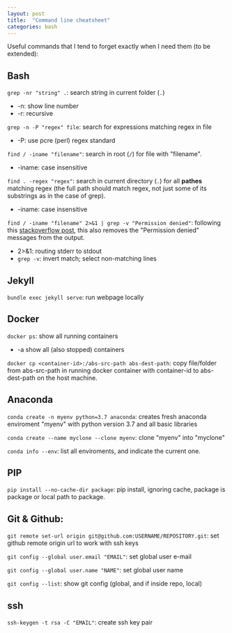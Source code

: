 ```yaml
---
layout: post
title:  "Command line cheatsheet"
categories: bash
---
```


Useful commands that I tend to forget exactly when I need them (to be extended):

## Bash
`grep -nr "string" .`: search string in current folder (`.`)
- -n: show line number
- -r: recursive

`grep -n -P "regex" file`: search for expressions matching regex in file
- -P: use pcre (perl) regex standard

`find / -iname "filename"`: search in root (`/`) for file with "filename".
- -iname: case insensitive

`find . -regex "regex"`: search in current directory (`.`) for all **pathes** matching regex (the full path should match regex, not just some of its substrings as in the case of grep).
- -iname: case insensitive

`find / -iname "filename" 2>&1 | grep -v "Permission denied"`: following this [stackoverflow post](https://stackoverflow.com/questions/30851708/permission-denied-in-find-why-do-we-need-21), this also removes the "Permission denied" messages from the output.
- 2>&1: routing stderr to stdout
- `grep -v`: invert match; select non-matching lines

## Jekyll
`bundle exec jekyll serve`: run webpage locally

## Docker
`docker ps`: show all running containers
- -a show all (also stopped) containers

`docker cp <container-id>:/abs-src-path abs-dest-path`: copy file/folder from abs-src-path in running docker container with container-id to abs-dest-path on the host machine.

## Anaconda
`conda create -n myenv python=3.7 anaconda`: creates fresh anaconda enviroment "myenv" with python version 3.7 and all basic libraries

`conda create --name myclone --clone myenv`: clone "myenv" into "myclone"

`conda info --env`: list all enviroments, and indicate the current one.

## PIP
`pip install --no-cache-dir package`: pip install, ignoring cache, package is package or local path to package.

## Git & Github:
`git remote set-url origin git@github.com:USERNAME/REPOSITORY.git`: set github remote origin url to work with ssh keys

`git config --global user.email "EMAIL"`: set global user e-mail

`git config --global user.name "NAME"`: set global user name

`git config --list`: show git config (global, and if inside repo, local)

## ssh
`ssh-keygen -t rsa -C "EMAIL"`: create ssh key pair

